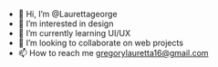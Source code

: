 - 👋 Hi, I’m @Laurettageorge
- 👀 I’m interested in design
- 🌱 I’m currently learning UI/UX
- 💞️ I’m looking to collaborate on web projects
- 📫 How to reach me  gregorylauretta16@gmail.com

<!---
Laurettageorge/Laurettageorge is a ✨ special ✨ repository because its `README.md` (this file) appears on your GitHub profile.
You can click the Preview link to take a look at your changes.
--->
